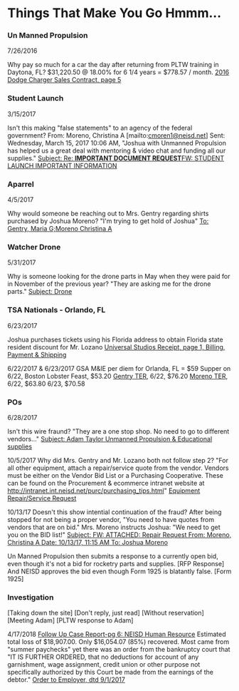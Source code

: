 # Things That Make You Go Hmmm...

### Un Manned Propulsion
7/26/2016

Why pay so much for a car the day after returning from PLTW training in Daytona, FL?
$31,220.50 @ 18.00% for 6 1/4 years = $778.57 / month. [2016 Dodge Charger Sales Contract, page 5](https://oakstreetfalls.github.io/Evidence/Bankruptcy/17-%20180122954740%20Dodge%20Charger%20a%20Finance%20Contract%202016-07-26-hmmm.pdf#page=5)

### Student Launch
3/15/2017

Isn't this making "false statements" to an agency of the federal government? From: Moreno, Christina A [mailto:cmoren1@neisd.net] 
Sent: Wednesday, March 15, 2017 10:06 AM, "Joshua with Unmanned Propulsion has helped us a great deal with mentoring & video chat and funding all our supplies." [Subject: Re: **IMPORTANT DOCUMENT REQUEST**FW: STUDENT LAUNCH IMPORTANT INFORMATION](https://oakstreetfalls.github.io/Evidence/Email/UMP/Mentor/messages/20170315-Re___IMPORTANT%20DOCUMENT%20REQUEST__FW_%20STUDENT%20LAUNCH%20IMPORTANT%20INFORMATION-12.html)

### Aparrel
4/5/2017

Why would someone be reaching out to Mrs. Gentry regarding shirts purchased by Joshua Moreno? "I'm trying to get hold of Joshua"
[To: Gentry, Maria G;Moreno Christina A](https://oakstreetfalls.github.io/Evidence/Email/UMP/Shirts/messages/20170405-Re_Invoice%20from%20Embroidery%20Creations-3.html) 

### Watcher Drone
5/31/2017

Why is someone looking for the drone parts in May when they were paid for in November of the previous year?
"They are asking me for the drone parts."
[Subject: Drone](https://oakstreetfalls.github.io/Evidence/Email/UMP/Watcher%20Drone/messages/20170531-Drone-15.html)


### TSA Nationals - Orlando, FL
6/23/2017

Joshua purchases tickets using his Florida address to obtain Florida state resident discount for Mr. Lozano
[Universal Studios Receipt, page 1, Billing, Payment & Shipping](https://oakstreetfalls.github.io/Evidence/Email/UMP/TSA/messages/Attachments-1/receipt.pdf)

6/22/2017 & 6/23/2017
GSA M&IE per diem for Orlanda, FL = $59
Supper on 6/22, Boston Lobster Feast, $53.20
[Gentry TER](https://oakstreetfalls.github.io/Evidence/Travel%20Expense%20Reimbursements/2017-06-20%20TER%20M%20OrlandoFL%20TSA%2031618-hmmm.pdf), 
6/22, $76.20
[Moreno TER](https://oakstreetfalls.github.io/Evidence/Travel%20Expense%20Reimbursements/2017-06-20%20TER%20C%20OrlandoFL%20TSA%2031660.pdf),
6/22, $63.80
6/23, $70.58

### POs
6/28/2017

Isn't this wire fraund? "They are a one stop shop.  No need to go to different vendors..."
[Subject: Adam Taylor Unmanned Propulsion & Educational supplies](https://oakstreetfalls.github.io/Evidence/Email/UMP/Misdirected%20POs/messages/20170628-Adam%20Taylor%20Unmanned%20Propulsion%20%26%20Educational%20supplies-3.html)

10/5/2017
Why did Mrs. Gentry and Mr. Lozano both not follow step 2? "For all other equipment, attach a repair/service quote from the vendor.  Vendors must be either on the Vendor Bid List or a Purchasing Cooperative.  These can be found on the Procurement & ecommerce intranet website at http://intranet.int.neisd.net/purc/purchasing_tips.html" [Equipment Repair/Service Request](https://oakstreetfalls.github.io/Evidence/Email/UMP/Misdirected%20POs/messages/Attachments-8/Repair%20HP%20Design%20jet%20T1300.pdf)

10/13/17
Doesn't this show intential continuation of the fraud? After being stopped for not being a proper vendor, "You need to have quotes from vendors that are on bid." Mrs. Moreno instructs Joshua: "We need to get you on the BID list!" [Subject: FW: ATTACHED: Repair Request
From: Moreno, Christina A
Date: 10/13/17, 11:15 AM
To: Joshua Moreno](https://oakstreetfalls.github.io/Evidence/Email/UMP/Misdirected%20POs/messages/20171013-FW_%20ATTACHED_%20Repair%20Request-10.html)

Un Manned Propulsion then submits a response to a currently open bid, even though it's not a bid for rocketry parts and supplies.
[RFP Response]
And NEISD approves the bid even though Form 1925 is blatantly false.
[Form 1925]

### Investigation
[Taking down the site]
[Don't reply, just read]
[Without reservation]
[Meeting Adam]
[PLTW response to Adam]

4/17/2018
[Follow Up Case Report-pg 6: NEISD Human Resource](https://oakstreetfalls.github.io/Analysis/2018-03-22%20RPT%20Dominguez%20Follow%20Up%20Case%2018-01155.pdf#page=6)
Estimated total loss of $18,907.00.  Only $16,054.07 (85%) recovered.  Most came from "summer paychecks" yet there was an order from the bankruptcy court that "IT IS FURTHER ORDERED, that no deductions for account of any garnishment, wage assignment, credit union or other purpose
not specifically authorized by this Court be made from the earnings of the debtor."
[Order to Employer, dtd 9/1/2017](https://oakstreetfalls.github.io/Evidence/Bankruptcy/17-%20180122884920%20Order%20to%20Employer%201000%20USD%20per%20month%202017-09-01-hmmm.pdf)



